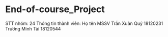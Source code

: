# End-of-course_Project
STT nhóm: 24
Thông tin thành viên:
Họ tên				MSSV
Trần Xuân Quý		18120231
Trương Minh Tài		18120544